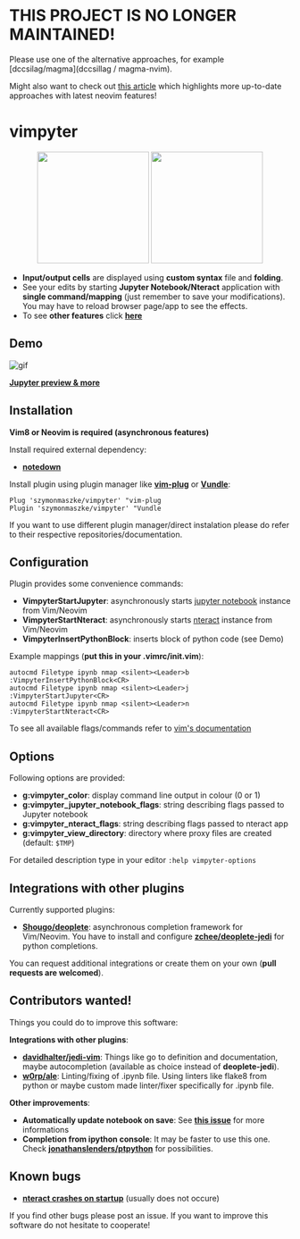 # THIS PROJECT IS NO LONGER MAINTAINED!

Please use one of the alternative approaches, for example [dccsilag/magma](dccsillag /
magma-nvim).

Might also want to check out [this article](https://alpha2phi.medium.com/jupyter-notebook-vim-neovim-c2d67d56d563) which highlights
more up-to-date approaches with latest neovim features!

# vimpyter

<p align="center">
  <img src="https://user-images.githubusercontent.com/20703378/36676899-203f63f8-1b0d-11e8-9d28-6360ee3c181b.png" height=200/> 
  <img src="https://user-images.githubusercontent.com/20703378/36676906-238b0b34-1b0d-11e8-86dd-30695296e7c6.png" width=200/>
</p>

- **Input/output cells** are displayed using **custom syntax** file and **folding**.
- See your edits by starting **Jupyter Notebook/Nteract** application with **single command/mapping** (just remember to save your modifications). You may have to reload browser page/app to see the effects.
- To see **other features** click **[here](https://github.com/vyzyv/vimpyter/blob/master/doc/vimpyter.txt)**

## Demo
![gif](https://user-images.githubusercontent.com/20703378/36789762-f2bca936-1c92-11e8-92f7-c8bf9bede802.gif)

**[Jupyter preview & more](https://github.com/vyzyv/vimpyter/issues/3)**

## Installation

**Vim8 or Neovim is required (asynchronous features)**

Install required external dependency:

- **[notedown](https://github.com/aaren/notedown)**

Install plugin using plugin manager like **[vim-plug](https://github.com/junegunn/vim-plug)** or **[Vundle](https://github.com/VundleVim/Vundle.vim)**:

```vim
Plug 'szymonmaszke/vimpyter' "vim-plug
Plugin 'szymonmaszke/vimpyter' "Vundle
```

If you want to use different plugin manager/direct instalation please do refer to their respective repositories/documentation.

## Configuration

Plugin provides some convenience commands:

  - **VimpyterStartJupyter**: asynchronously starts [jupyter notebook](http://jupyter.org) instance from Vim/Neovim
  - **VimpyterStartNteract**: asynchronously starts [nteract](https://github.com/nteract/nteract) instance from Vim/Neovim
  - **VimpyterInsertPythonBlock**: inserts block of python code (see Demo)

Example mappings (**put this in your .vimrc/init.vim**):

```vim
autocmd Filetype ipynb nmap <silent><Leader>b :VimpyterInsertPythonBlock<CR>
autocmd Filetype ipynb nmap <silent><Leader>j :VimpyterStartJupyter<CR>
autocmd Filetype ipynb nmap <silent><Leader>n :VimpyterStartNteract<CR>
```

To see all available flags/commands refer to [vim's documentation](https://github.com/vyzyv/vimpyter/blob/master/doc/vimpyter.txt)

## Options

Following options are provided:

- **g:vimpyter_color**: display command line output in colour (0 or 1)
- **g:vimpyter_jupyter_notebook_flags**: string describing flags passed to Jupyter notebook
- **g:vimpyter_nteract_flags**: string describing flags passed to nteract app
- **g:vimpyter_view_directory**: directory where proxy files are created (default: ```$TMP```)

For detailed description type in your editor ```:help vimpyter-options```

## Integrations with other plugins

Currently supported plugins:

- **[Shougo/deoplete](https://github.com/Shougo/deoplete.nvim)**: asynchronous completion framework for Vim/Neovim. You have to install and configure **[zchee/deoplete-jedi](https://github.com/zchee/deoplete-jedi)** for python completions.


You can request additional integrations or create them on your own (**pull requests are welcomed**).

## Contributors wanted!

Things you could do to improve this software:

**Integrations with other plugins**:
- **[davidhalter/jedi-vim](https://github.com/davidhalter/jedi-vim)**: Things like go to definition and documentation, maybe autocompletion (available as choice instead of **deoplete-jedi**).
- **[w0rp/ale](https://github.com/w0rp/ale)**: Linting/fixing of .ipynb file. Using linters like flake8 from python or maybe custom made linter/fixer specifically for .ipynb file.

**Other improvements**:
- **Automatically update notebook on save**: See **[this issue](https://github.com/vyzyv/vimpyter/issues/4)** for more informations
- **Completion from ipython console**: It may be faster to use this one. Check **[jonathanslenders/ptpython](https://github.com/jonathanslenders/ptpython)** for possibilities.

## Known bugs

- **[nteract crashes on startup](https://github.com/nteract/nteract/issues/2582#issuecomment-368308596)** (usually does not occure)

If you find other bugs please post an issue. If you want to improve this software do not hesitate to cooperate!
